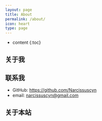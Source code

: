 ```yaml
---
layout: page
title: About
permalink: /about/
icon: heart
type: page
---
```


* content
{:toc}

## 关于我

## 联系我

* GitHub: https://github.com/Narcissuscyn
* email: narcissuscyn@gmail.com

## 关于本站
